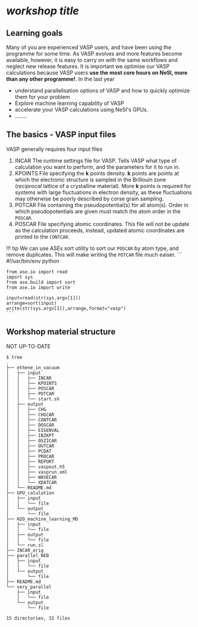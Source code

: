 # *workshop title*

## Learning goals
Many of you are experienced VASP users, and have been using the programme for some time. As VASP evolves and more features become available, however, it is easy to carry on with the same workflows and neglect new release features. It is important we optimise our VASP calculations because  VASP users **use the most core hours on NeSI, more than any other programme!**. In the last year

- understand parallelisation options of VASP and how to quickly optimize them for your problem
- Explore machine learning capability of VASP
- accelerate your VASP calculations using NeSI's GPUs.
- ........

## The basics - VASP input files
VASP generally requires four input files
1. INCAR
The runtime settings file for VASP. Tells VASP what type of calculation you want to perform, and the parameters for it to run in.
2. KPOINTS
File specifying the **k** points density. **k** points are points at which the electronic structure is sampled in the Brillouin zone (*reciprocal* lattice of a crystalline material). More **k** points is required for systems with large fluctuations in electron density, as these fluctuations may otherwise be poorly described by corse grain sampling.
3. POTCAR
File containing the pseudopotential(s) for all atom(s). Order in which pseudopotentials are given must match the atom order in the `POSCAR`.
4. POSCAR
File specifying atomic coordinates. This file will not be update as the calculation proceeds, instead, updated atomic coordinates are printed to the `CONTCAR`.


!!! tip
    We can use ASEs sort utility to sort our `POSCAR` by atom type, and remove duplicates. This will make writing the `POTCAR` file much eaiser.
    ``` 
    #!/usr/bin/env python
    
    from ase.io import read
    import sys
    from ase.build import sort
    from ase.io import write
    
    input=read(str(sys.argv[1]))
    arrange=sort(input)
    write(str(sys.argv[1]),arrange,format="vasp")
    ```

## Workshop material structure
NOT UP-TO-DATE
```
$ tree
.
├── ethene_in_vacuum
│   ├── input
│   │   ├── INCAR
│   │   ├── KPOINTS
│   │   ├── POSCAR
│   │   ├── POTCAR
│   │   └── start.sh
│   ├── output
│   │   ├── CHG
│   │   ├── CHGCAR
│   │   ├── CONTCAR
│   │   ├── DOSCAR
│   │   ├── EIGENVAL
│   │   ├── IBZKPT
│   │   ├── OSZICAR
│   │   ├── OUTCAR
│   │   ├── PCDAT
│   │   ├── PROCAR
│   │   ├── REPORT
│   │   ├── vaspout.h5
│   │   ├── vasprun.xml
│   │   ├── WAVECAR
│   │   └── XDATCAR
│   └── README.md
├── GPU_calulation
│   ├── input
│   │   └── file
│   └── output
│       └── file
├── H2O_machine_learning_MD
│   ├── input
│   │   └── file
│   ├── output
│   │   └── file
│   └── run.sl
├── INCAR_orig
├── parallel_NEB
│   ├── input
│   │   └── file
│   └── output
│       └── file
├── README.md
└── very_parallel
    ├── input
    │   └── file
    └── output
        └── file

15 directories, 32 files
```
